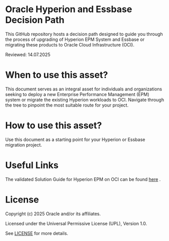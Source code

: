 # Oracle Hyperion and Essbase Decision Path

This GitHub repository hosts a decision path designed to guide you through the process of upgrading of Hyperion EPM System and Essbase or migrating these products to Oracle Cloud Infrastructure (OCI).

Reviewed: 14.07.2025

# When to use this asset?

This document serves as an integral asset for individuals and organizations seeking to deploy a new Enterprise Performance Management (EPM) system or migrate the existing Hyperion workloads to OCI. Navigate through the tree to pinpoint the most suitable route for your project.

# How to use this asset?

Use this document as a starting point for your Hyperion or Essbase migration project.

# Useful Links
The validated Solution Guide for Hyperion EPM on OCI can be found [here](https://www.oracle.com/a/ocom/docs/cloud/hyperion-epm-on-oci-validated-solution-guide.pdf) .

# License

Copyright (c) 2025 Oracle and/or its affiliates.

Licensed under the Universal Permissive License (UPL), Version 1.0.

See [LICENSE](https://github.com/oracle-devrel/technology-engineering/blob/main/LICENSE) for more details.
